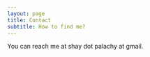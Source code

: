 ```yaml
---
layout: page
title: Contact
subtitle: How to find me?
---
```


You can reach me at shay dot palachy at gmail.